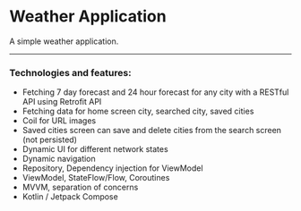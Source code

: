 # Weather Application

A simple weather application.

---

### Technologies and features:

- Fetching 7 day forecast and 24 hour forecast for any city with a RESTful API using Retrofit API
- Fetching data for home screen city, searched city, saved cities 
- Coil for URL images
- Saved cities screen can save and delete cities from the search screen  (not persisted)
- Dynamic UI for different network states
- Dynamic navigation
- Repository, Dependency injection for ViewModel
- ViewModel, StateFlow/Flow, Coroutines
- MVVM, separation of concerns
- Kotlin / Jetpack Compose

